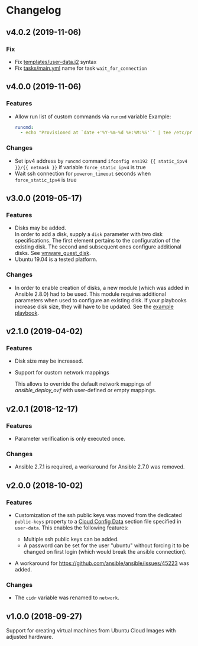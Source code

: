 # Changelog

## v4.0.2 (2019-11-06)

### Fix

- Fix [templates/user-data.j2](templates/user-data.j2) syntax
- Fix [tasks/main.yml](tasks/main.yml) name for task `wait_for_connection`

## v4.0.0 (2019-11-06)

### Features

- Allow run list of custom commands via `runcmd` variable
  Example:
  ```yaml
  runcmd:
    - echo "Provisioned at `date +'%Y-%m-%d %H:%M:%S'`" | tee /etc/provisioned
  ```

### Changes

- Set ipv4 address by `runcmd` command `ifconfig ens192 {{ static_ipv4 }}/{{ netmask }}`
  if variable `force_static_ipv4` is true
- Wait ssh connection for `poweron_timeout` seconds when `force_static_ipv4` is true

## v3.0.0 (2019-05-17)

### Features

- Disks may be added.  
  In order to add a disk, supply a `disk` parameter with two disk specifications.
  The first element pertains to the configuration of the existing disk.
  The second and subsequent ones configure additional disks.
  See [vmware_guest_disk](https://docs.ansible.com/ansible/latest/modules/vmware_guest_disk_module.html).
- Ubuntu 19.04 is a tested platform.

### Changes

- In order to enable creation of disks, a new module (which was added in Ansible 2.8.0) had to be used.
  This module requires additional parameters when used to configure an existing disk.
  If your playbooks increase disk size, they will have to be updated.
  See the [example playbook](README.md#example-playbook).

## v2.1.0 (2019-04-02)

### Features

- Disk size may be increased.
- Support for custom network mappings
  
  This allows to override the default network mappings of
  *ansible_deploy_ovf* with user-defined or empty mappings.

## v2.0.1 (2018-12-17)

### Features

- Parameter verification is only executed once.

### Changes

- Ansible 2.7.1 is required, a workaround for Ansible 2.7.0 was removed.

## v2.0.0 (2018-10-02)

### Features

- Customization of the ssh public keys was moved from the dedicated `public-keys` property to a [Cloud Config Data](https://cloudinit.readthedocs.io/en/latest/topics/format.html#cloud-config-data) section file specified in `user-data`.
This enables the following features: 
  - Multiple ssh public keys can be added. 
  - A password can be set for the user "ubuntu" without forcing it to be changed on first login (which would break the ansible connection).

- A workaround for https://github.com/ansible/ansible/issues/45223 was added.

### Changes

- The `cidr` variable was renamed to `network`.

## v1.0.0 (2018-09-27)

Support for creating virtual machines from Ubuntu Cloud Images with adjusted hardware.
